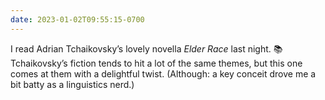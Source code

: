 ```yaml
---
date: 2023-01-02T09:55:15-0700
---
```


I read Adrian Tchaikovsky’s lovely novella <cite>Elder Race</cite> last night. 📚 Tchaikovsky’s fiction tends to hit a lot of the same themes, but this one comes at them with a delightful twist. (Although: a key conceit drove me a bit batty as a linguistics nerd.)